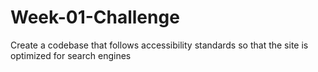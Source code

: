 # Week-01-Challenge
Create a codebase that follows accessibility standards so that the site is optimized for search engines
